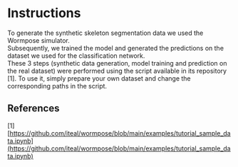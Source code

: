 # Instructions
To generate the synthetic skeleton segmentation data we used the Wormpose simulator.\
Subsequently, we trained the model and generated the predictions on the dataset we used for the classification network. \
These 3 steps (synthetic data generation, model training and prediction on the real dataset) were performed using the script available in its repository [1]. 
To use it, simply prepare your own dataset and change the corresponding paths in the script.

## References 
[1] [https://github.com/iteal/wormpose/blob/main/examples/tutorial_sample_data.ipynb](https://github.com/iteal/wormpose/blob/main/examples/tutorial_sample_data.ipynb)

